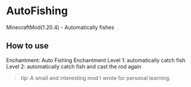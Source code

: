 # AutoFishing
MinecraftMod(1.20.4) - Automatically fishes
## How to use
Enchantment: Auto Fishing Enchantment
Level 1: automatically catch fish
Level 2: automatically catch fish and cast the rod again

> tip: A small and interesting mod I wrote for personal learning.